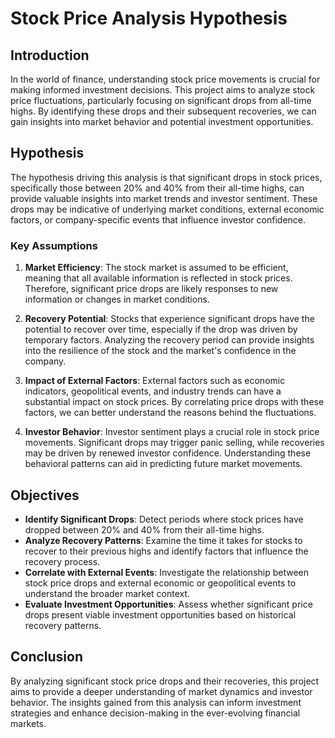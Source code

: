 # Stock Price Analysis Hypothesis

## Introduction

In the world of finance, understanding stock price movements is crucial for making informed investment decisions. This project aims to analyze stock price fluctuations, particularly focusing on significant drops from all-time highs. By identifying these drops and their subsequent recoveries, we can gain insights into market behavior and potential investment opportunities.

## Hypothesis

The hypothesis driving this analysis is that significant drops in stock prices, specifically those between 20% and 40% from their all-time highs, can provide valuable insights into market trends and investor sentiment. These drops may be indicative of underlying market conditions, external economic factors, or company-specific events that influence investor confidence.

### Key Assumptions

1. **Market Efficiency**: The stock market is assumed to be efficient, meaning that all available information is reflected in stock prices. Therefore, significant price drops are likely responses to new information or changes in market conditions.

2. **Recovery Potential**: Stocks that experience significant drops have the potential to recover over time, especially if the drop was driven by temporary factors. Analyzing the recovery period can provide insights into the resilience of the stock and the market's confidence in the company.

3. **Impact of External Factors**: External factors such as economic indicators, geopolitical events, and industry trends can have a substantial impact on stock prices. By correlating price drops with these factors, we can better understand the reasons behind the fluctuations.

4. **Investor Behavior**: Investor sentiment plays a crucial role in stock price movements. Significant drops may trigger panic selling, while recoveries may be driven by renewed investor confidence. Understanding these behavioral patterns can aid in predicting future market movements.

## Objectives

- **Identify Significant Drops**: Detect periods where stock prices have dropped between 20% and 40% from their all-time highs.
- **Analyze Recovery Patterns**: Examine the time it takes for stocks to recover to their previous highs and identify factors that influence the recovery process.
- **Correlate with External Events**: Investigate the relationship between stock price drops and external economic or geopolitical events to understand the broader market context.
- **Evaluate Investment Opportunities**: Assess whether significant price drops present viable investment opportunities based on historical recovery patterns.

## Conclusion

By analyzing significant stock price drops and their recoveries, this project aims to provide a deeper understanding of market dynamics and investor behavior. The insights gained from this analysis can inform investment strategies and enhance decision-making in the ever-evolving financial markets.
